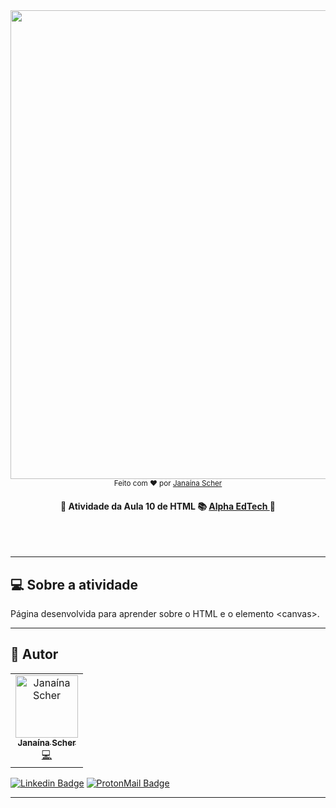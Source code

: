 <div align="center">
	<a href="#">
		<img src="https://user-images.githubusercontent.com/79182711/167218784-773751b5-7b2d-470a-95b0-cadd1a662486.png" width="750">
	</a> 
	<br>
	<sub> Feito com ❤️ por <a href="https://github.com/janascher">Janaína Scher</a></sub>
</div>
  
<h4  align="center">
    🚧 Atividade da Aula 10 de HTML 📚
    <a  href="https://www.alphaedtech.org.br/">
        Alpha EdTech
    </a>
    🚧
</h4>
<br /><br />

--- 

## 💻 Sobre a atividade

Página desenvolvida para aprender sobre o HTML e o elemento &lt;canvas&gt;.

---

## 🦸 Autor

<table>
	<tr>
		<td align="center">
			<a href="https://github.com/janascher">
				<img src="https://avatars.githubusercontent.com/u/79182711?v=4" width="100px;" alt="Janaína Scher"/>
				<br />
				<sub>
					<b>Janaína Scher</b>
				</sub>
			</a>
			<br />
			<a href="https://github.com/janascher/01-github-explorer/commits?author=janascher" title="Code">💻</a>
		</td>
	</tr>
</table>

[![Linkedin Badge](https://img.shields.io/badge/LinkedIn-0077B5?style=for-the-badge&logo=linkedin&logoColor=white)](https://www.linkedin.com/in/janainascher/) 
[![ProtonMail Badge](https://img.shields.io/badge/ProtonMail-8B89CC?style=for-the-badge&logo=protonmail&logoColor=white)](mailto:janainascher@protonmail.com)

---
